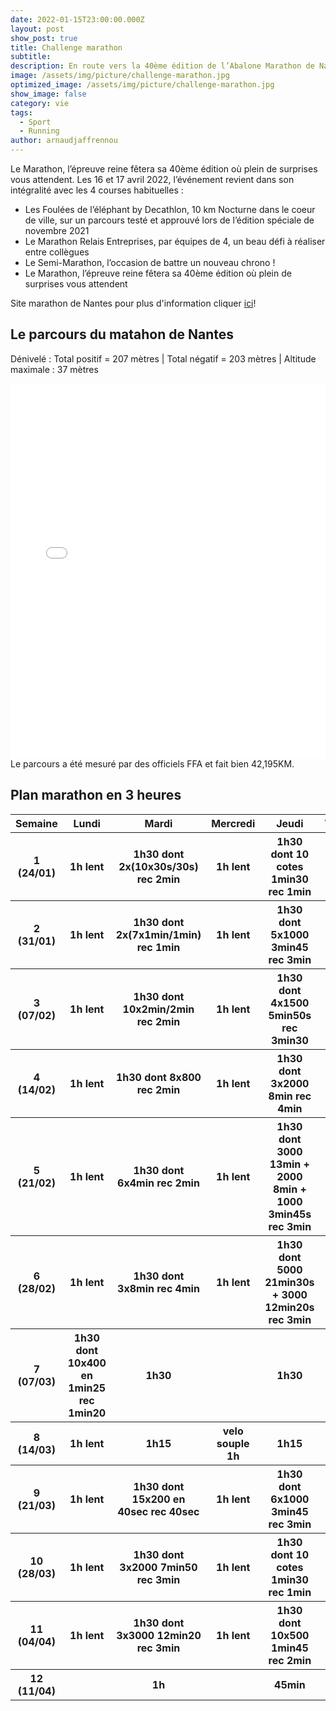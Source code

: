 ```yaml
---
date: 2022-01-15T23:00:00.000Z
layout: post
show_post: true
title: Challenge marathon
subtitle:
description: En route vers la 40ème édition de l’Abalone Marathon de Nantes !
image: /assets/img/picture/challenge-marathon.jpg
optimized_image: /assets/img/picture/challenge-marathon.jpg
show_image: false
category: vie
tags:
  - Sport
  - Running
author: arnaudjaffrennou
---
```

Le Marathon, l’épreuve reine fêtera sa 40ème édition où plein de surprises vous attendent.
Les 16 et 17 avril 2022, l’événement revient dans son intégralité avec les 4 courses habituelles :
- Les Foulées de l’éléphant by Decathlon, 10 km Nocturne dans le coeur de ville, sur un parcours testé et approuvé lors de l’édition spéciale de novembre 2021
- Le Marathon Relais Entreprises, par équipes de 4, un beau défi à réaliser entre collègues
- Le Semi-Marathon, l’occasion de battre un nouveau chrono !
- Le Marathon, l’épreuve reine fêtera sa 40ème édition où plein de surprises vous attendent

Site marathon de Nantes pour plus d'information cliquer [ici](https://marathondenantes.com/)! 

## Le parcours du matahon de Nantes

Dénivelé : Total positif = 207 mètres | Total négatif = 203 mètres | Altitude maximale : 37 mètres

<embed src="/assets/img/picture/parcours_officiel_marathon2022.pdf" width="100%" height="600px"/>
Le parcours a été mesuré par des officiels FFA et fait bien 42,195KM.

## Plan marathon en 3 heures

<table>
  <thead>
    <tr>
      <th>Semaine</th>
      <th>Lundi</th>
      <th>Mardi</th>
      <th>Mercredi</th>
      <th>Jeudi</th>
      <th>Vendredi</th>
      <th>Samedi</th>
      <th>Dimanche</th>
    </tr>
  </thead>
  <tbody>
    <tr>
      <th>1 (24/01)</th>
      <th>1h lent</th>
      <th>1h30 dont 2x(10x30s/30s) rec 2min</th>
      <th>1h lent</th>
      <th>1h30 dont 10 cotes 1min30 rec 1min</th>
      <th></th>
      <th>1h30 dont 4km en 4min15/km</th>
      <th>2h</th>
    </tr>
    <tr>
      <th>2 (31/01)</th>
      <th>1h lent</th>
      <th>1h30 dont 2x(7x1min/1min) rec 1min</th>
      <th>1h lent</th>
      <th>1h30 dont 5x1000 3min45 rec 3min</th>
      <th></th>
      <th>1h30 dont 4km 4min15/km</th>
      <th>2h</th>
    </tr>
    <tr>
      <th>3 (07/02)</th>
      <th>1h lent</th>
      <th>1h30 dont 10x2min/2min rec 2min</th>
      <th>1h lent</th>
      <th>1h30 dont 4x1500 5min50s rec 3min30</th>
      <th></th>
      <th>1h dont 3x200 38sec rec 1min</th>
      <th>10km 38min</th>
    </tr>
    <tr>
      <th>4 (14/02)</th>
      <th>1h lent</th>
      <th>1h30 dont 8x800 rec 2min</th>
      <th>1h lent</th>
      <th>1h30 dont 3x2000 8min rec 4min</th>
      <th></th>
      <th>1h30 dont 4km 4min15/km</th>
      <th>2h</th>
    </tr>
    <tr>
      <th>5 (21/02)</th>
      <th>1h lent</th>
      <th>1h30 dont 6x4min rec 2min</th>
      <th>1h lent</th>
      <th>1h30 dont 3000 13min + 2000 8min + 1000 3min45s rec 3min</th>
      <th></th>
      <th>1h30 dont 20min 4min15/km</th>
      <th>2h</th>
    </tr>
    <tr>
      <th>6 (28/02)</th>
      <th>1h lent</th>
      <th>1h30 dont 3x8min rec 4min</th>
      <th>1h lent</th>
      <th>1h30 dont 5000 21min30s + 3000 12min20s rec 3min</th>
      <th></th>
      <th>1h30 dont 8km en 4min15/km</th>
      <th>2h</th>
    </tr>
    <tr>
      <th>7 (07/03)</th>
      <th>1h30 dont 10x400 en 1min25 rec 1min20</th>
      <th>1h30</th>
      <th></th>
      <th>1h30</th>
      <th></th>
      <th>30min</th>
      <th>21km en 1h23</th>
    </tr>
    <tr>
      <th>8 (14/03)</th>
      <th>1h lent</th>
      <th>1h15</th>
      <th>velo souple 1h</th>
      <th>1h15</th>
      <th></th>
      <th>1h30 dont 8km 4min15/km</th>
      <th>2h15</th>
    </tr>
    <tr>
      <th>9 (21/03)</th>
      <th>1h lent</th>
      <th>1h30 dont 15x200 en 40sec rec 40sec</th>
      <th>1h lent</th>
      <th>1h30 dont 6x1000 3min45 rec 3min</th>
      <th></th>
      <th>1h30 dont 2x20min 4min15/km</th>
      <th>2h15</th>
    </tr>
    <tr>
      <th>10 (28/03)</th>
      <th>1h lent</th>
      <th>1h30 dont 3x2000 7min50 rec 3min</th>
      <th>1h lent</th>
      <th>1h30 dont 10 cotes 1min30 rec 1min</th>
      <th></th>
      <th>1h30 dont 10km 4min15/km</th>
      <th>2h15</th>
    </tr>
    <tr>
      <th>11 (04/04)</th>
      <th>1h lent</th>
      <th>1h30 dont 3x3000 12min20 rec 3min</th>
      <th>1h lent</th>
      <th>1h30 dont 10x500 1min45 rec 2min</th>
      <th></th>
      <th>1h</th>
      <th>1h</th>
    </tr>
    <tr>
      <th>12 (11/04)</th>
      <th></th>
      <th>1h</th>
      <th></th>
      <th>45min</th>
      <th></th>
      <th>25min</th>
      <th>MARATHON</th>
    </tr>
  </tbody>
</table>
